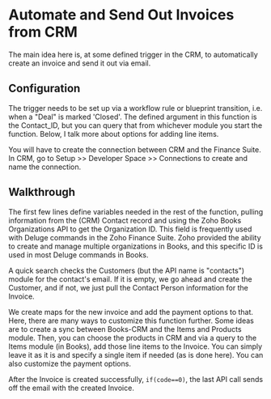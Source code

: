 # Automate and Send Out Invoices from CRM
The main idea here is, at some defined trigger in the CRM, to automatically create an invoice and send it out via email.

## Configuration
The trigger needs to be set up via a workflow rule or blueprint transition, i.e. when a "Deal" is marked 'Closed'. The defined argument in this function is the Contact_ID, but you can query that from whichever module you start the function. Below, I talk more about options for adding line items.

You will have to create the connection between CRM and the Finance Suite. In CRM, go to Setup >> Developer Space >> Connections to create and name the connection.

## Walkthrough
The first few lines define variables needed in the rest of the function, pulling information from the (CRM) Contact record and using the Zoho Books Organizations API to get the Organization ID. This field is frequently used with Deluge commands in the Zoho Finance Suite. Zoho provided the ability to create and manage multiple organizations in Books, and this specific ID is used in most Deluge commands in Books.

A quick search checks the Customers (but the API name is "contacts") module for the contact's email. If it is empty, we go ahead and create the Customer, and if not, we just pull the Contact Person information for the Invoice.

We create maps for the new invoice and add the payment options to that. Here, there are many ways to customize this function further. Some ideas are to create a sync between Books-CRM and the Items and Products module. Then, you can choose the products in CRM and via a query to the Items module (in Books), add those line items to the Invoice. You can simply leave it as it is and specify a single item if needed (as is done here). You can also customize the payment options.

After the Invoice is created successfully, `if(code==0)`, the last API call sends off the email with the created Invoice.

